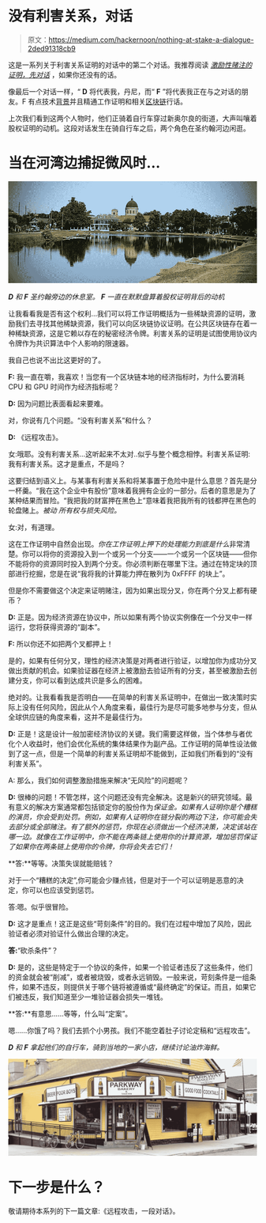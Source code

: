 # 没有利害关系，对话

> 原文：<https://medium.com/hackernoon/nothing-at-stake-a-dialogue-2ded91318cb9>

这是一系列关于利害关系证明的对话中的第二个对话。我推荐阅读 [*激励性赌注的证明，先对话*](/@djrtwo/motivating-proof-of-stake-a-dialogue-3a6d76bd08d) ，如果你还没有的话。

像最后一个对话一样，“ **D** 将代表我，丹尼，而“ **F** ”将代表我正在与之对话的朋友。F 有点技术[背景](https://hackernoon.com/tagged/teacnical)并且精通工作证明和相关[区块链](https://hackernoon.com/tagged/blockchain)行话。

上次我们看到这两个人物时，他们正骑着自行车穿过新奥尔良的街道，大声叫嚷着股权证明的动机。这段对话发生在骑自行车之后，两个角色在圣约翰河边闲逛。

# 当在河湾边捕捉微风时…

![](img/1786ab512a22db6ac78aba64c86b0524.png)

***D*** *和* ***F*** *圣约翰旁边的休息室。* ***F*** *一直在默默盘算着股权证明背后的动机*

让我看看我是否有这个权利…我们可以将工作证明概括为一些稀缺资源的证明，激励我们去寻找其他稀缺资源，我们可以向区块链协议证明。在公共区块链存在着一种稀缺资源，这是它赖以存在的秘密经济令牌。利害关系的证明是试图使用协议内令牌作为共识算法中个人影响的限速器。

我自己也说不出比这更好的了。

**F:** 我一直在嚼，我喜欢！当您有一个区块链本地的经济指标时，为什么要消耗 CPU 和 GPU 时间作为经济指标呢？

**D:** 因为问题比表面看起来要难。

对，你说有几个问题。“没有利害关系”和什么？

**D:** 《远程攻击》。

女:哦耶。没有利害关系…这听起来不太对..似乎与整个概念相悖。利害关系证明:我有利害关系。这才是重点，不是吗？

这要归结到语义上。与某事有利害关系和将某事置于危险中是什么意思？首先是分一杯羹。“我在这个企业中有股份”意味着我拥有企业的一部分。后者的意思是为了某种结果而冒险。“我把我的财富押在黑色上”意味着我把我所有的钱都押在黑色的轮盘赌上。*被动* *所有权与损失风险。*

女:对，有道理。

这在工作证明中自然会出现。*你在工作证明上押下的处理能力到底是什么*非常清楚。你可以将你的资源投入到一个或另一个分支——一个或另一个区块链——但你不能将你的资源同时投入到两个分支。你必须判断在哪里下注。通过在特定块的顶部进行挖掘，您是在说“我将我的计算能力押在散列为 0xFFFF 的块上”。

但是你不需要做这个决定来证明赌注，因为如果出现分叉，你在两个分叉上都有硬币？

**D:** 正是。因为经济资源在协议中，所以如果有两个协议实例像在一个分叉中一样运行，您将获得资源的“副本”。

**F:** 所以你还不如把两个叉都押上！

是的，如果有任何分叉，理性的经济决策是对两者进行验证，以增加你为成功分叉做出贡献的机会。如果验证器在经济上被激励去验证所有的分支，甚至被激励去创建分支，你可以看到达成共识是多么的困难。

绝对的。让我看看我是否明白——在简单的利害关系证明中，在做出一致决策时实际上没有任何风险，因此从个人角度来看，最佳行为是尽可能多地参与分支，但从全球供应链的角度来看，这并不是最佳行为。

**D:** 正是！这是设计一般加密经济协议的关键。我们需要这样做，当个体参与者优化个人收益时，他们会优化系统的集体结果作为副产品。工作证明的简单性设法做到了这一点，但是一个简单的利害关系证明却不能做到，正如我们所看到的“没有利害关系”。

A: 那么，我们如何调整激励措施来解决“无风险”的问题呢？

**D:** 很棒的问题！不管怎样，这个问题还没有完全解决。这是新兴的研究领域。最有意义的解决方案通常都包括锁定你的股份作为*保证金。如果有人证明你是个糟糕的演员，你会受到处罚。例如，如果有人证明你在链分裂的两边下注，你可能会失去部分或全部赌注。有了额外的惩罚，你现在必须做出一个经济决策，决定该站在哪一边。就像在工作证明中，你不能在两条链上使用你的计算资源，增加惩罚保证了如果你在两条链上使用你的令牌，你将会失去它们！*

**答:**等等。决策失误就能赔钱？

对于一个“糟糕的决定”,你可能会少赚点钱，但是对于一个可以证明是恶意的决定，你可以也应该受到惩罚。

答:嗯。似乎很冒险。

**D:** 这才是重点！这正是这些“苛刻条件”的目的。我们在过程中增加了风险，因此验证者必须对验证什么做出合理的决定。

**答:**“砍杀条件”？

**D:** 是的，这些是特定于一个协议的条件，如果一个验证者违反了这些条件，他们的资金就会被“削减”，或者被烧毁，或者永远销毁。一般来说，苛刻条件是一组条件，如果不违反，则提供关于哪个链将被遵循或“最终确定”的保证。而且，如果它们被违反，我们知道至少一堆验证器会损失一堆钱。

**答:**有意思……等等，什么叫“定案”。

嗯……你饿了吗？我们去抓个小男孩。我们不能空着肚子讨论定稿和“远程攻击”。

***D*** *和* ***F*** *拿起他们的自行车，骑到当地的一家小店，继续讨论油炸海鲜。*

![](img/4af1c43ea23cd619a8e83b152dbd3e02.png)

# 下一步是什么？

敬请期待本系列的下一篇文章:《远程攻击，一段对话》。